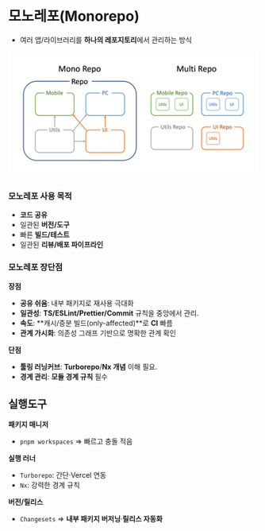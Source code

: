 # 모노레포(Monorepo)

- 여러 앱/라이브러리를 **하나의 레포지토리**에서 관리하는 방식

![monorepo.png](../../assets/images/monorepo.png)

### 모노레포 사용 목적

- **코드 공유**
- 일관된 **버전/도구**
- 빠른 **빌드/테스트**
- 일관된 **리뷰/배포 파이프라인**

### 모노레포 장단점

**장점**

- **공유 쉬움**: 내부 패키지로 재사용 극대화
- **일관성**: **TS/ESLint/Prettier/Commit** 규칙을 중앙에서 관리.
- **속도**: **캐시/증분 빌드(only-affected)**로 **CI** 빠름
- **관계 가시화**: 의존성 그래프 기반으로 명확한 관계 확인

**단점**

- **툴링 러닝커브**: **Turborepo**/**Nx 개념** 이해 필요.
- **경계 관리**: **모듈 경계 규칙** 필수

## 실행도구

**패키지 매니저**

- `pnpm workspaces` ⇒ 빠르고 충돌 적음

**실행 러너**

- `Turborepo`: 간단·Vercel 연동
- `Nx`: 강력한 경계 규칙

**버전/릴리스**

- `Changesets` ⇒ **내부 패키지 버저닝**·**릴리스 자동화**

